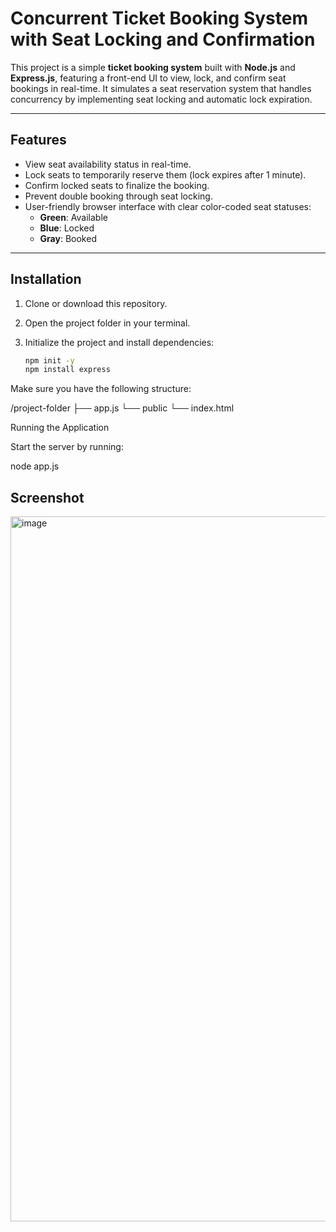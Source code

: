 # Concurrent Ticket Booking System with Seat Locking and Confirmation

This project is a simple **ticket booking system** built with **Node.js** and **Express.js**, featuring a front-end UI to view, lock, and confirm seat bookings in real-time. It simulates a seat reservation system that handles concurrency by implementing seat locking and automatic lock expiration.

---

## Features

- View seat availability status in real-time.
- Lock seats to temporarily reserve them (lock expires after 1 minute).
- Confirm locked seats to finalize the booking.
- Prevent double booking through seat locking.
- User-friendly browser interface with clear color-coded seat statuses:
  - **Green**: Available
  - **Blue**: Locked
  - **Gray**: Booked

---

## Installation

1. Clone or download this repository.

2. Open the project folder in your terminal.

3. Initialize the project and install dependencies:

   ```bash
   npm init -y
   npm install express
Make sure you have the following structure:

/project-folder
├── app.js
└── public
    └── index.html

Running the Application

Start the server by running:

node app.js

## Screenshot

<img width="1920" height="1128" alt="image" src="https://github.com/user-attachments/assets/7a95b321-4989-48d6-9587-7c7004ab065c" />
